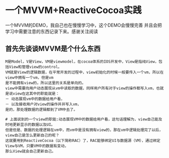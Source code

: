 # 一个MVVM+ReactiveCocoa实践
一个MVVM的DEMO，我自己也在慢慢学习中，这个DEMO会慢慢完善
并且会把学习中需要注意的东西记录下来。感谢关注阅读

## 首先先谈谈MVVM是个什么东西
    M是Model，V是View，VM是viewmodel，在cocoa体系的IOS开发中，View是指纯View，包括View和管理view的control。
    VM就是View的逻辑数据，在平常开发的过程中，view初始化的时候一般要传入一个vm，所以在view中拥有一个vm，但是vm
    是不能拥有view的，所以这里的关系是单向的。
    view中需要向用户动态展现从vm中读取的数据，同样用户所有对于view的操作都写入vm，也就是说view在这其中的职能就是：
    － 动态展现vm中的数据给用户看，
    － 以及接收用户对view的操作并并写入vm，
    是的，那处理数据的逻辑都到了VM中去了。
    
    # 上面说到的一个view的职能:动态展现VM中的数据给用户看，这句话理解为，view自己能及时地更新显示的数据以及UI。
    但是但是、数据的处理逻辑在vm中，而vm中是没有拥有view的，那在vm中逻辑处理完了以后，view自己是怎么更新自己的呢？
    这就要用到ReactiveCocoa（以下简称RAC）了，RAC能够绑定UI与数据源（VM），通过绑定View与VM，只要VM中的数据有变动，
    那么View就会自己更新自己。
    
